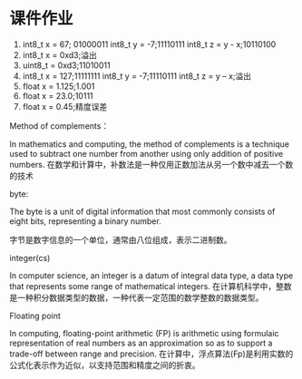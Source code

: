 # 课件作业
1.  int8_t x = 67; 01000011
 int8_t y = -7;11110111 int8_t z = y - x;10110100
2.  int8_t x = 0xd3;溢出
3.  uint8_t = 0xd3;11010011
4. int8_t x = 127;11111111 int8_t y = -7;11110111 int8_t z = y – x;溢出
5. float x = 1.125;1.001
6. float x = 23.0;10111
7. float x = 0.45;精度误差

Method of complements：

In mathematics and computing, the method of complements is a technique used to subtract one number from another using only addition of positive numbers. 
在数学和计算中，补数法是一种仅用正数加法从另一个数中减去一个数的技术

byte:

The byte is a unit of digital information that most commonly consists of eight bits, representing a binary number. 

字节是数字信息的一个单位，通常由八位组成，表示二进制数。

integer(cs)

In computer science, an integer is a datum of integral data type, a data type that represents some range of mathematical integers. 
在计算机科学中，整数是一种积分数据类型的数据，一种代表一定范围的数学整数的数据类型。

Floating point

In computing, floating-point arithmetic (FP) is arithmetic using formulaic representation of real numbers as an approximation so as to support a trade-off between range and precision.
在计算中，浮点算法(Fp)是利用实数的公式化表示作为近似，以支持范围和精度之间的折衷。

